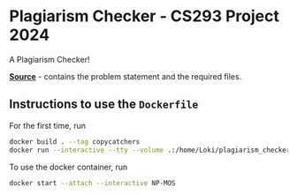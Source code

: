 # Plagiarism Checker - CS293 Project 2024

A Plagiarism Checker!

[**Source**](https://github.com/SuperSat001/CS293-Project-2024) - contains the problem statement and the required files.

## Instructions to use the `Dockerfile`

For the first time, run

```sh
docker build . --tag copycatchers
docker run --interactive --tty --volume .:/home/Loki/plagiarism_checker --name=NP-MOS --network=bridge --hostname=Midgard copycatchers:latest
```

To use the docker container, run

```sh
docker start --attach --interactive NP-MOS
```
